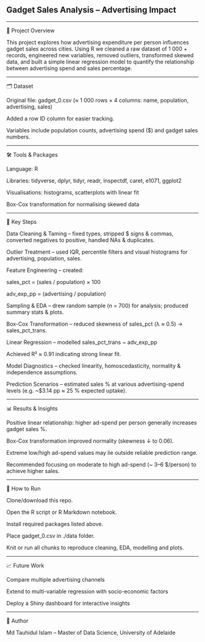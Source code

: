 ## Gadget Sales Analysis – Advertising Impact
---

📌 Project Overview

This project explores how advertising expenditure per person influences gadget sales across cities.
Using R we cleaned a raw dataset of 1 000 + records, engineered new variables, removed outliers, transformed skewed data, and built a simple linear regression model to quantify the relationship between advertising spend and sales percentage.

---

🗂 Dataset

Original file: gadget_0.csv (≈ 1 000 rows × 4 columns: name, population, advertising, sales)

Added a row ID column for easier tracking.

Variables include population counts, advertising spend ($) and gadget sales numbers.

---

🛠 Tools & Packages

Language: R

Libraries: tidyverse, dplyr, tidyr, readr, inspectdf, caret, e1071, ggplot2

Visualisations: histograms, scatterplots with linear fit

Box-Cox transformation for normalising skewed data

---

🔑 Key Steps

Data Cleaning & Taming – fixed types, stripped $ signs & commas, converted negatives to positive, handled NAs & duplicates.

Outlier Treatment – used IQR, percentile filters and visual histograms for advertising, population, sales.

Feature Engineering – created:

sales_pct = (sales / population) × 100

adv_exp_pp = (advertising / population)

Sampling & EDA – drew random sample (n = 700) for analysis; produced summary stats & plots.

Box-Cox Transformation – reduced skewness of sales_pct (λ ≈ 0.5) → sales_pct_trans.

Linear Regression – modelled sales_pct_trans ~ adv_exp_pp

Achieved R² ≈ 0.91 indicating strong linear fit.

Model Diagnostics – checked linearity, homoscedasticity, normality & independence assumptions.

Prediction Scenarios – estimated sales % at various advertising-spend levels (e.g. ~$3.14 pp ≈ 25 % expected uptake).

---

📊 Results & Insights

Positive linear relationship: higher ad-spend per person generally increases gadget sales %.

Box-Cox transformation improved normality (skewness ↓ to 0.06).

Extreme low/high ad-spend values may lie outside reliable prediction range.

Recommended focusing on moderate to high ad-spend (~ 3–6 $/person) to achieve higher sales.

---

🚀 How to Run

Clone/download this repo.

Open the R script or R Markdown notebook.

Install required packages listed above.

Place gadget_0.csv in ./data folder.

Knit or run all chunks to reproduce cleaning, EDA, modelling and plots.

---

📈 Future Work

Compare multiple advertising channels

Extend to multi-variable regression with socio-economic factors

Deploy a Shiny dashboard for interactive insights

---

📜 Author

Md Tauhidul Islam – Master of Data Science, University of Adelaide
